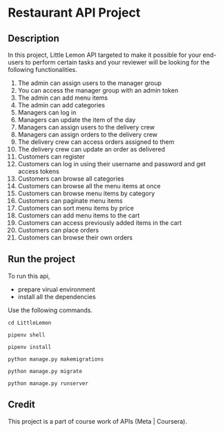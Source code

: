 # Restaurant API Project
## Description
In this project, Little Lemon API targeted to make it possible for your end-users to perform certain tasks and your reviewer will be looking for the following functionalities.

1. The admin can assign users to the manager group
2. You can access the manager group with an admin token
3. The admin can add menu items 
4. The admin can add categories
5. Managers can log in 
6. Managers can update the item of the day
7. Managers can assign users to the delivery crew
8. Managers can assign orders to the delivery crew
9. The delivery crew can access orders assigned to them
10. The delivery crew can update an order as delivered
11. Customers can register
12. Customers can log in using their username and password and get access tokens
13. Customers can browse all categories 
14. Customers can browse all the menu items at once
15. Customers can browse menu items by category
16. Customers can paginate menu items
17. Customers can sort menu items by price
18. Customers can add menu items to the cart
19. Customers can access previously added items in the cart
20. Customers can place orders
21. Customers can browse their own orders

## Run the project
To run this api,
- prepare virual environment
- install all the dependencies

Use the following commands.
```
cd LittleLemon

pipenv shell

pipenv install 

python manage.py makemigrations 

python manage.py migrate

python manage.py runserver 
```

## Credit
This project is a part of course work of APIs (Meta | Coursera). 
